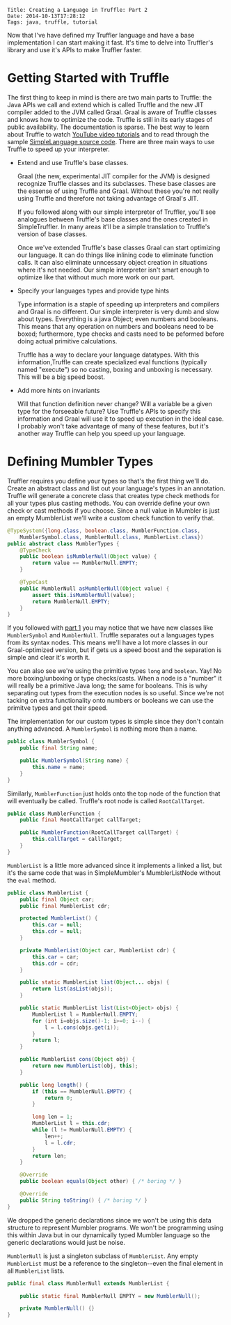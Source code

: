     Title: Creating a Language in Truffle: Part 2
    Date: 2014-10-13T17:28:12
    Tags: java, truffle, tutorial

Now that I've have defined my Truffler language and have a base implementation I can start making it fast. It's time to delve into Truffler's library and use it's APIs to make Truffler faster.


Getting Started with Truffle
============================

The first thing to keep in mind is there are two main parts to Truffle: the Java APIs we call and extend which is called Truffle and the new JIT compiler added to the JVM called Graal. Graal is aware of Truffle classes and knows how to optimize the code. Truffle is still in its early stages of public availability. The documentation is sparse. The best way to learn about Truffle to watch [YouTube video tutorials](https://www.youtube.com/watch?v=N_sOxGkZfTg) and to read through the sample [SimpleLanguage source code](http://hg.openjdk.java.net/graal/graal/file/tip/graal/com.oracle.truffle.sl/src/com/oracle/truffle/sl). There are three main ways to use Truffle to speed up your interpreter.

  - Extend and use Truffle's base classes.

    Graal (the new, experimental JIT compiler for the JVM) is designed recognize Truffle classes and its subclasses. These base classes are the essense of using Truffle and Graal. Without these you're not really using Truffle and therefore not taking advantage of Graal's JIT.

    If you followed along with our simple interpreter of Truffler, you'll see analogues between Truffle's base classes and the ones created in SimpleTruffler. In many areas it'll be a simple translation to Truffle's version of base classes.

    Once we've extended Truffle's base classes Graal can start optimizing our language. It can do things like inlining code to eliminate function calls. It can also eliminate unncessary object creation in situations where it's not needed. Our simple interpreter isn't smart enough to optimize like that without much more work on our part.

  - Specify your languages types and provide type hints

    Type information is a staple of speeding up interpreters and compilers and Graal is no different. Our simple interpreter is very dumb and slow about types. Everything is a java Object; even numbers and booleans. This means that any operation on numbers and booleans need to be boxed; furthermore, type checks and casts need to be peformed before doing actual primitive calculations.

    Truffle has a way to declare your language datatypes. With this information,Truffle can create specialized eval functions (typically named "execute") so no casting, boxing and unboxing is necessary. This will be a big speed boost.

  - Add more hints on invariants

    Will that function definition never change? Will a variable be a given type for the forseeable future? Use Truffle's APIs to specify this information and Graal will use it to speed up execution in the ideal case. I probably won't take advantage of many of these features, but it's another way Truffle can help you speed up your language.


Defining Mumbler Types
======================

Truffler requires you define your types so that's the first thing we'll do. Create an abstract class and list out your language's types in an annotation. Truffle will generate a concrete class that creates type check methods for all your types plus casting methods. You can override define your own check or cast methods if you choose. Since a null value in Mumbler is just an empty MumblerList we'll write a custom check function to verify that.

```java
@TypeSystem({long.class, boolean.class, MumblerFunction.class,
    MumblerSymbol.class, MumblerNull.class, MumblerList.class})
public abstract class MumblerTypes {
    @TypeCheck
    public boolean isMumblerNull(Object value) {
        return value == MumblerNull.EMPTY;
    }

    @TypeCast
    public MumblerNull asMumblerNull(Object value) {
        assert this.isMumblerNull(value);
        return MumblerNull.EMPTY;
    }
}
```

If you followed with [part 1](/blog/2014/10/13/writing-a-language-in-truffle-part-1-a-simple-slow-interpreter/) you may notice that we have new classes like `MumblerSymbol` and `MumblerNull`. Truffle separates out a languages types from its syntax nodes. This means we'll have a lot more classes in our Graal-optimized version, but if gets us a speed boost and the separation is simple and clear it's worth it.

You can also see we're using the primitive types `long` and `boolean`. Yay! No more boxing/unboxing or type checks/casts. When a node is a "number" it will really be a primitive Java long; the same for booleans. This is why separating out types from the execution nodes is so useful. Since we're not tacking on extra functionality onto numbers or booleans we can use the primitve types and get their speed.

The implementation for our custom types is simple since they don't contain anything advanced. A `MumblerSymbol` is nothing more than a name.

```java
public class MumblerSymbol {
    public final String name;

    public MumblerSymbol(String name) {
        this.name = name;
    }
}
```

Similarly, `MumblerFunction` just holds onto the top node of the function that will eventually be called. Truffle's root node is called `RootCallTarget`.

```java
public class MumblerFunction {
    public final RootCallTarget callTarget;

    public MumblerFunction(RootCallTarget callTarget) {
        this.callTarget = callTarget;
    }
}
```

`MumblerList` is a little more advanced since it implements a linked a list, but it's the same code that was in SimpleMumbler's MumblerListNode without the `eval` method.

```java
public class MumblerList {
    public final Object car;
    public final MumblerList cdr;

    protected MumblerList() {
        this.car = null;
        this.cdr = null;
    }

    private MumblerList(Object car, MumblerList cdr) {
        this.car = car;
        this.cdr = cdr;
    }

    public static MumblerList list(Object... objs) {
        return list(asList(objs));
    }

    public static MumblerList list(List<Object> objs) {
        MumblerList l = MumblerNull.EMPTY;
        for (int i=objs.size()-1; i>=0; i--) {
            l = l.cons(objs.get(i));
        }
        return l;
    }

    public MumblerList cons(Object obj) {
        return new MumblerList(obj, this);
    }

    public long length() {
        if (this == MumblerNull.EMPTY) {
            return 0;
        }

        long len = 1;
        MumblerList l = this.cdr;
        while (l != MumblerNull.EMPTY) {
            len++;
            l = l.cdr;
        }
        return len;
    }

    @Override
    public boolean equals(Object other) { /* boring */ }

    @Override
    public String toString() { /* boring */ }
}
```

We dropped the generic declarations since we won't be using this data structure to represent Mumbler programs. We won't be programming using this within Java but in our dynamically typed Mumbler language so the generic declarations would just be noise.

`MumblerNull` is just a singleton subclass of `MumblerList`. Any empty `MumblerList` must be a reference to the singleton--even the final element in all `MumblerList` lists.

```java
public final class MumblerNull extends MumblerList {

    public static final MumblerNull EMPTY = new MumblerNull();

    private MumblerNull() {}
}
```
